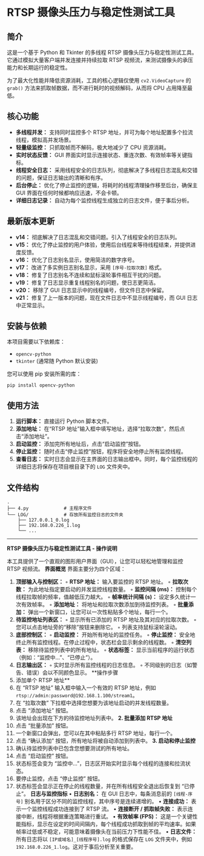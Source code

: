 # RTSP 摄像头压力与稳定性测试工具

## 简介

这是一个基于 Python 和 Tkinter 的多线程 RTSP 摄像头压力与稳定性测试工具。它通过模拟大量客户端并发连接并持续拉取 RTSP 视频流，来测试摄像头的承压能力和长期运行的稳定性。

为了最大化性能并降低资源消耗，工具的核心逻辑仅使用 `cv2.VideoCapture` 的 `grab()` 方法来抓取帧数据，而不进行耗时的视频解码，从而将 CPU 占用降至最低。

## 核心功能

- **多线程并发：** 支持同时监控多个 RTSP 地址，并可为每个地址配置多个拉流线程，模拟高并发场景。
- **轻量级监控：** 只抓取帧而不解码，极大地减少了 CPU 资源消耗。
- **实时状态反馈：** GUI 界面实时显示连接状态、重连次数、有效帧率等关键指标。
- **线程安全日志：** 采用线程安全的日志队列，彻底解决了多线程日志混乱和交错的问题，保证日志输出的清晰和有序。
- **后台停止：** 优化了停止监控的逻辑，将耗时的线程清理操作移至后台，确保主 GUI 界面在任何时候都响应迅速，不会卡顿。
- **详细日志记录：** 自动为每个监控线程生成独立的日志文件，便于事后分析。

## 最新版本更新

- **v14：** 彻底解决了日志混乱和交错问题。引入了线程安全的日志队列。
- **v15：** 优化了停止监控的用户体验，使用后台线程来等待线程结束，并提供进度反馈。
- **v16：** 优化了日志别名显示，使用简洁的数字序号。
- **v17：** 改进了多实例日志别名显示，采用 `[序号-拉取次数]` 格式。
- **v18：** 修复了日志别名不连续和鼠标滚轮事件相互干扰的问题。
- **v19：** 修复了日志显示重复线程别名的问题，使日志更简洁。
- **v20：** 移除了 GUI 日志显示中的线程编号，但文件日志中保留。
- **v21：** 修复了上一版本的问题，现在文件日志中不显示线程编号，而 GUI 日志中正常显示。

## 安装与依赖

本项目需要以下依赖库：

- `opencv-python`
- `tkinter` (通常随 Python 默认安装)

您可以使用 pip 安装所需的库：

```
pip install opencv-python

```

## 使用方法

1. **运行脚本：** 直接运行 Python 脚本文件。
2. **添加地址：** 在“RTSP 地址”输入框中填写地址，选择“拉取次数”，然后点击“添加地址”。
3. **启动监控：** 添加完所有地址后，点击“启动监控”按钮。
4. **停止监控：** 随时点击“停止监控”按钮，程序将安全地停止所有监控线程。
5. **查看日志：** 实时日志会显示在主界面的日志输出框中。同时，每个监控线程的详细日志将保存在项目根目录下的 `LOG` 文件夹中。

## 文件结构

```
.
├── 4.py             # 主程序文件
└── LOG/             # 存放所有监控日志的文件夹
    ├── 127.0.0.1_0.log
    ├── 192.168.0.226_1.log
    └── ...

```


-------------------------------------------------

**RTSP 摄像头压力与稳定性测试工具 - 操作说明**

本工具提供了一个直观的图形用户界面（GUI），让您可以轻松地管理和监控 RTSP 视频流。
**界面概览**
界面主要分为四个区域：
1. **顶部输入与控制区：**
    ◦ **RTSP 地址：** 输入要监控的 RTSP 地址。
    ◦ **拉取次数：** 为此地址指定要启动的并发监控线程数量。
    ◦ **监控间隔 (ms)：** 控制每个线程拉取帧的频率，值越低压力越大。
    ◦ **帧率统计间隔 (s)：** 设定多久统计一次有效帧率。
    ◦ **添加地址：** 将地址和拉取次数添加到待监控列表。
    ◦ **批量添加：** 弹出一个新窗口，让您可以一次性粘贴多个地址，每行一个。
2. **待监控地址列表区：**
    ◦ 显示所有已添加的 RTSP 地址及其对应的拉取次数。
    ◦ 您可以点击地址旁的“移除”按钮来删除它。
    ◦ 列表支持鼠标滚轮滚动。
3. **底部控制区：**
    ◦ **启动监控：** 开始所有地址的监控任务。
    ◦ **停止监控：** 安全地终止所有监控线程。在停止过程中，状态栏会显示剩余的线程数。
    ◦ **清空列表：** 移除待监控列表中的所有地址。
    ◦ **状态标签：** 显示当前程序的运行状态（例如：“监控中...”、“已停止”）。
4. **日志输出区：**
    ◦ 实时显示所有监控线程的日志信息。
    ◦ 不同级别的日志（如警告、错误）会以不同颜色显示。
**操作步骤
1. 添加单个 RTSP 地址**
1. 在 “RTSP 地址” 输入框中输入一个有效的 RTSP 地址，例如 `rtsp://admin:password@192.168.1.100/stream1`。
2. 在 “拉取次数” 下拉框中选择您想要为该地址启动的并发线程数量。
3. 点击 “添加地址” 按钮。
4. 该地址会出现在下方的待监控地址列表中。
**2. 批量添加 RTSP 地址**
1. 点击 “批量添加” 按钮。
2. 一个新窗口会弹出，您可以在其中粘贴多行 RTSP 地址，每行一个。
3. 点击 “确认添加” 按钮，所有地址将被自动添加到列表中。
**3. 启动和停止监控**
1. 确认待监控列表中已包含您想要测试的所有地址。
2. 点击 “启动监控” 按钮。
3. 状态标签会变为 “监控中...”，日志区开始实时显示每个线程的连接和拉流状态。
4. 要停止监控，点击 “停止监控” 按钮。
5. 状态标签会显示正在停止的线程数量，并在所有线程安全退出后恢复到 “已停止”。
**日志与监控指标**
• **日志别名：** 在 GUI 日志中，每条消息前的 `[线程-序号]` 别名用于区分不同的监控线程，其中序号是连续递增的。
• **连接成功：** 表示一个监控线程成功连接到了 RTSP 流。
• **连接断开 / 抓取帧失败：** 表示连接中断，线程将根据重连策略进行重试。
• **有效帧率 (FPS)：** 这是一个关键性能指标，显示在设定的时间间隔内，每个线程成功抓取到帧的平均速率。如果帧率过低或不稳定，可能意味着摄像头在当前压力下性能不佳。
• **日志文件：** 所有日志将以 `[IP或域名]_[线程序号].log` 的格式保存在 `LOG` 文件夹中，例如 `192.168.0.226_1.log`。这对于事后分析至关重要。
